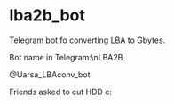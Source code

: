# lba2b_bot
Telegram bot fo converting LBA to Gbytes.


Bot name in Telegram:\nLBA2B

@Uarsa_LBAconv_bot


Friends asked to cut HDD c:

